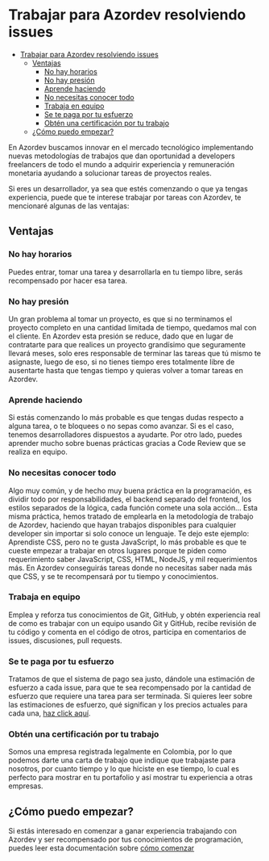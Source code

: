 # Trabajar para Azordev resolviendo issues

- [Trabajar para Azordev resolviendo issues](#trabajar-para-azordev-resolviendo-issues)
  - [Ventajas](#ventajas)
    - [No hay horarios](#no-hay-horarios)
    - [No hay presión](#no-hay-presión)
    - [Aprende haciendo](#aprende-haciendo)
    - [No necesitas conocer todo](#no-necesitas-conocer-todo)
    - [Trabaja en equipo](#trabaja-en-equipo)
    - [Se te paga por tu esfuerzo](#se-te-paga-por-tu-esfuerzo)
    - [Obtén una certificación por tu trabajo](#obtén-una-certificación-por-tu-trabajo)
  - [¿Cómo puedo empezar?](#cómo-puedo-empezar)

En Azordev buscamos innovar en el mercado tecnológico implementando nuevas metodologías de trabajos que dan oportunidad a developers freelancers de todo el mundo a adquirir experiencia y remuneración monetaria ayudando a solucionar tareas de proyectos reales.

Si eres un desarrollador, ya sea que estés comenzando o que ya tengas experiencia, puede que te interese trabajar por tareas con Azordev, te mencionaré algunas de las ventajas:

## Ventajas

### No hay horarios

Puedes entrar, tomar una tarea y desarrollarla en tu tiempo libre, serás recompensado por hacer esa tarea.

### No hay presión

Un gran problema al tomar un proyecto, es que si no terminamos el proyecto completo en una cantidad limitada de tiempo, quedamos mal con el cliente. En Azordev esta presión se reduce, dado que en lugar de contratarte para que realices un proyecto grandísimo que seguramente llevará meses, solo eres responsable de terminar las tareas que tú mismo te asignaste, luego de eso, si no tienes tiempo eres totalmente libre de ausentarte hasta que tengas tiempo y quieras volver a tomar tareas en Azordev.

### Aprende haciendo

Si estás comenzando lo más probable es que tengas dudas respecto a alguna tarea, o te bloquees o no sepas como avanzar. Si es el caso, tenemos desarrolladores dispuestos a ayudarte. Por otro lado, puedes aprender mucho sobre buenas prácticas gracias a Code Review que se realiza en equipo. 

### No necesitas conocer todo

Algo muy común, y de hecho muy buena práctica en la programación, es dividir todo por responsabilidades, el backend separado del frontend, los estilos separados de la lógica, cada función comete una sola acción... Esta misma práctica, hemos tratado de emplearla en la metodología de trabajo de Azordev, haciendo que hayan trabajos disponibles para cualquier developer sin importar si solo conoce un lenguaje. Te dejo este ejemplo: Aprendiste CSS, pero no te gusta JavaScript, lo más probable es que te cueste empezar a trabajar en otros lugares porque te piden como requerimiento saber JavaScript, CSS, HTML, NodeJS, y mil requerimientos más. En Azordev conseguirás tareas donde no necesitas saber nada más que CSS, y se te recompensará por tu tiempo y conocimientos.

### Trabaja en equipo

Emplea y reforza tus conocimientos de Git, GitHub, y obtén experiencia real de como es trabajar con un equipo usando Git y GitHub, recibe revisión de tu código y comenta en el código de otros, participa en comentarios de issues, discusiones, pull requests.

### Se te paga por tu esfuerzo

Tratamos de que el sistema de pago sea justo, dándole una estimación de esfuerzo a cada issue, para que te sea recompensado por la cantidad de esfuerzo que requiere una tarea para ser terminada. Si quieres leer sobre las estimaciones de esfuerzo, qué significan y los precios actuales para cada una, [haz click aquí](WorkWithUs.es.md).

### Obtén una certificación por tu trabajo

Somos una empresa registrada legalmente en Colombia, por lo que podemos darte una carta de trabajo que indique que trabajaste para nosotros, por cuanto tiempo y lo que hiciste en ese tiempo, lo cual es perfecto para mostrar en tu portafolio y así mostrar tu experiencia a otras empresas.

## ¿Cómo puedo empezar?

Si estás interesado en comenzar a ganar experiencia trabajando con Azordev y ser recompensado por tus conocimientos de programación, puedes leer esta documentación sobre [cómo comenzar](WorkWithUs.es.md)